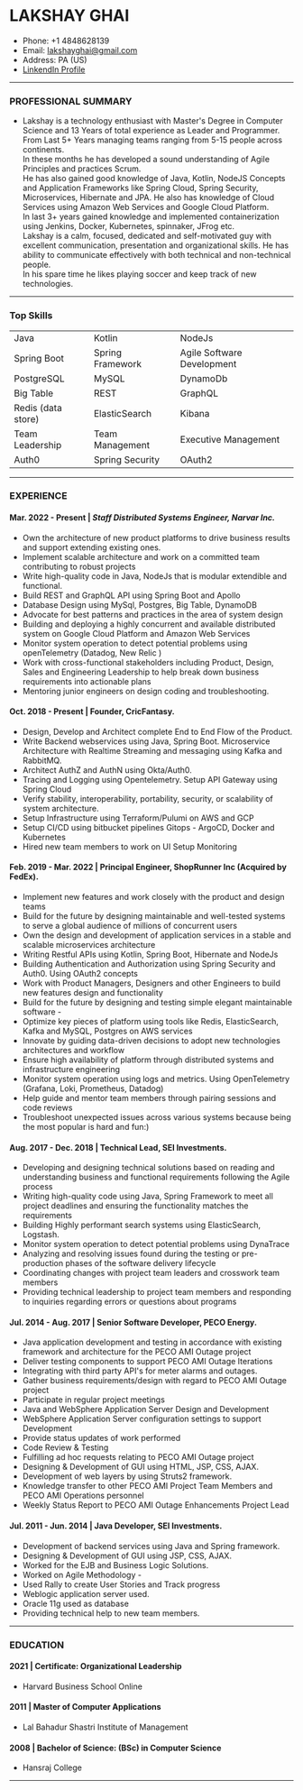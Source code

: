 # LAKSHAY GHAI
* Phone: +1 4848628139  
* Email: lakshayghai@gmail.com  
* Address: PA (US)
* [LinkendIn Profile](http://linkedin.com/in/lakshay-ghai "Profile")
---
### PROFESSIONAL SUMMARY  
* Lakshay is a technology enthusiast with Master's Degree in Computer Science and 13 Years of total experience as Leader and Programmer. From Last 5+ Years managing teams ranging from 5-15 people across continents.  
In these months he has developed a sound understanding of Agile Principles and practices Scrum.  
He has also gained good knowledge of Java, Kotlin, NodeJS Concepts and Application Frameworks like Spring Cloud, Spring Security, Microservices, Hibernate and JPA. He also has knowledge of Cloud Services using Amazon Web Services and Google Cloud Platform.  
In last 3+ years gained knowledge and implemented containerization using Jenkins, Docker, Kubernetes, spinnaker, JFrog etc.     
Lakshay is a calm, focused, dedicated and self-motivated guy with excellent communication, presentation and organizational skills. He has ability to communicate effectively with both technical and non-technical people.  
In his spare time he likes playing soccer and keep track of new technologies.
---
### Top Skills
|                    |                   |                            |
|--------------------|-------------------|----------------------------|
| Java               | Kotlin            | NodeJs                     |
| Spring Boot        | Spring Framework  | Agile Software Development |
| PostgreSQL         | MySQL             | DynamoDb                   |
| Big Table          | REST              | GraphQL                    |
| Redis (data store) | ElasticSearch     | Kibana                     |
| Team Leadership    | Team Management   | Executive Management       |
| Auth0              | Spring Security   | OAuth2                     |
---
### EXPERIENCE
#### Mar. 2022 - Present | *Staff Distributed Systems Engineer, Narvar Inc.*
* Own the architecture of new product platforms to drive business results and support extending existing ones.  
* Implement scalable architecture and work on a committed team contributing to robust projects  
* Write high-quality code in Java, NodeJs that is modular extendible and functional.  
* Build REST and GraphQL API using Spring Boot and Apollo
* Database Design using MySql, Postgres, Big Table, DynamoDB
* Advocate for best patterns and practices in the area of system design
* Building and deploying a highly concurrent and available distributed system on Google Cloud Platform and Amazon Web Services
* Monitor system operation to detect potential problems using openTelemetry (Datadog, New Relic )
* Work with cross-functional stakeholders including Product, Design, Sales and Engineering Leadership to help break down business requirements into actionable plans
* Mentoring junior engineers on design coding and troubleshooting.
#### Oct. 2018 - Present | Founder, CricFantasy.
* Design, Develop and Architect complete End to End Flow of the Product.
* Write Backend webservices using Java, Spring Boot. Microservice Architecture with Realtime Streaming and messaging using Kafka and RabbitMQ.
* Architect AuthZ and AuthN using Okta/Auth0.
* Tracing and Logging using Opentelemetry. Setup API Gateway using Spring Cloud
* Verify stability, interoperability, portability, security, or scalability of system architecture.
* Setup Infrastructure using Terraform/Pulumi on AWS and GCP
* Setup CI/CD using bitbucket pipelines Gitops - ArgoCD, Docker and Kubernetes
* Hired new team members to work on UI Setup Monitoring
#### Feb. 2019 - Mar. 2022 | Principal Engineer, ShopRunner Inc (Acquired by FedEx).
* Implement new features and work closely with the product and design teams
* Build for the future by designing maintainable and well-tested systems to serve a global audience of millions of concurrent users
* Own the design and development of application services in a stable and scalable microservices architecture
* Writing Restful APIs using Kotlin, Spring Boot, Hibernate and NodeJs
* Building Authentication and Authorization using Spring Security and Auth0. Using OAuth2 concepts
* Work with Product Managers, Designers and other Engineers to build new features design and functionality
* Build for the future by designing and testing simple elegant maintainable software -
* Optimize key pieces of platform using tools like Redis, ElasticSearch, Kafka and MySQL, Postgres on AWS services
* Innovate by guiding data-driven decisions to adopt new technologies architectures and workflow
* Ensure high availability of platform through distributed systems and infrastructure engineering
* Monitor system operation using logs and metrics. Using OpenTelemetry (Grafana, Loki, Prometheus, Datadog)
* Help guide and mentor team members through pairing sessions and code reviews
* Troubleshoot unexpected issues across various systems because being the most popular is hard and fun:)
#### Aug. 2017 - Dec. 2018 | Technical Lead, SEI Investments.
* Developing and designing technical solutions based on reading and understanding business and functional requirements following the Agile process
* Writing high-quality code using Java, Spring Framework to meet all project deadlines and ensuring the functionality matches the requirements
* Building Highly performant search systems using ElasticSearch, Logstash.
* Monitor system operation to detect potential problems using DynaTrace
* Analyzing and resolving issues found during the testing or pre-production phases of the software delivery lifecycle
* Coordinating changes with project team leaders and crosswork team members
* Providing technical leadership to project team members and responding to inquiries regarding errors or questions about programs
#### Jul. 2014 - Aug. 2017 | Senior Software Developer, PECO Energy.
* Java application development and testing in accordance with existing framework and architecture for the PECO AMI Outage project
* Deliver testing components to support PECO AMI Outage Iterations
* Integrating with third party API's for meter alarms and outages.
* Gather business requirements/design with regard to PECO AMI Outage project
* Participate in regular project meetings
* Java and WebSphere Application Server Design and Development
* WebSphere Application Server configuration settings to support Development
* Provide status updates of work performed
* Code Review & Testing
* Fulfilling ad hoc requests relating to PECO AMI Outage project
* Designing & Development of GUI using HTML, JSP, CSS, AJAX.
* Development of web layers by using Struts2 framework.
* Knowledge transfer to other PECO AMI Project Team Members and PECO AMI Operations personnel
* Weekly Status Report to PECO AMI Outage Enhancements Project Lead
#### Jul. 2011 - Jun. 2014 | Java Developer, SEI Investments.
* Development of backend services using Java and Spring framework.
* Designing & Development of GUI using JSP, CSS, AJAX.
* Worked for the EJB and Business Logic Solutions.
* Worked on Agile Methodology -
* Used Rally to create User Stories and Track progress
* Weblogic application server used.
* Oracle 11g used as database
* Providing technical help to new team members.
---
### EDUCATION
#### 2021 | Certificate: Organizational Leadership
* Harvard Business School Online
#### 2011 | Master of Computer Applications
* Lal Bahadur Shastri Institute of Management
#### 2008 | Bachelor of Science: (BSc) in Computer Science
* Hansraj College
---
